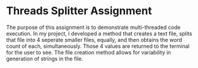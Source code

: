 # Threads Splitter Assignment
The purpose of this assignment is to demonstrate multi-threaded code execution. In my project, I developed a method that creates a text file, splits that file into 4 seperate smaller files, equally, and then obtains the word count of each, simultaneously. Those 4 values are returned to the terminal for the user to see. The file creation method allows for variability in generation of strings in the file.
